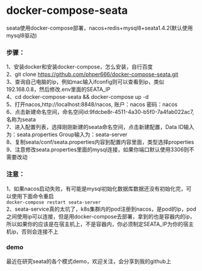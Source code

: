 # docker-compose-seata
seata使用docker-compose部署，nacos+redis+mysql8+seata1.4.2(默认使用mysql8驱动)

### 步骤：
1、安装docker和安装docker-compose，怎么安装，自行百度   
2、git clone https://github.com/phper666/docker-compose-seata.git  
3、查询自己电脑的ip，例如mac输入ifconfig则可以查看到ip，类似192.168.0.8，然后修改.env里面的SEATA_IP     
4、cd docker-compose-seata && docker-compose up -d  
5、打开nacos,http://localhost:8848/nacos, 账户：nacos 密码：nacos  
6、点击新建命名空间，命名空间id:9fdcbe8r-4511-4a30-b5f0-7a4fab022ac7,名称为seata    
7、进入配置列表，选择刚刚新建的seata命名空间，点击新建配置，Data ID输入为：seata.properties Group输入为：seata-server     
8、复制seata/conf/seata.properties内容到配置内容里面，类型选择properties  
9、注意修改seata.properties里面的mysql连接，如果你端口默认使用3306则不需要改动  
### 注意：
1、如果nacos启动失败，有可能是mysql初始化数据库数据还没有初始化完，可以使用下面命令重启    
`docker-compose restart seata-server`     
2、seata-service真的太坑了，k8s集群内的pod注册到nacos，是pod的ip，pod之间使用ip可以连接，但是用docker-compose去部署，拿到的也是容器内的ip，所以如果你的应该是在宿主机上，不是容器内，你必须制定SEATA_IP为你的宿主机ip，否则会连接不上   


### demo
最近在研究seata的各个模式demo，欢迎关注，会分享到我的github上
